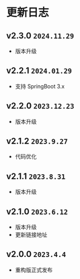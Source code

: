 # 更新日志

## v2.3.0 `2024.11.29`

- 版本升级

## v2.2.1 `2024.01.29`

- 支持 SpringBoot 3.x

## v2.2.0 `2023.12.23`

- 版本升级

## v2.1.2 `2023.9.27`

- 代码优化

## v2.1.1 `2023.8.31`

- 版本升级

## v2.1.0 `2023.6.12`

- 版本升级
- 更新链接地址

## v2.0.0 `2023.4.4`

- 重构版正式发布
